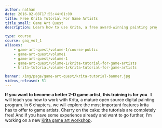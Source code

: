 ```yaml
---
author: nathan
date: 2016-02-08T17:55:44+01:00
title: Free Krita Tutorial For Game Artists
title_small: Game Art Quest
description: Learn how to use Krita, a free award-winning painting program. This 6 hours long tutorial series is completely free!

type: course
course: gaq_vol_1
aliases:
    - game-art-quest/volume-1/course-public
    - game-art-quest/volume1
    - game-art-quest/volume-1
    - game-art-quest/volume-1/krita-tutorial-for-game-artists
    - krita-tutorial/volume-1/krita-tutorial-for-game-artists

banner: /img/page/game-art-quest/krita-tutorial-banner.jpg
videos_released: 51
---
```


**If you want to become a better 2-D game artist, this training is for you**. It will teach you how to work with Krita, a mature open source digital painting program. In 6 chapters, we will explore the most important features krita has to offer to game artists. Cherry on the cake: the tutorials are completely free! And if you have some experience already and want to go further, I'm working on a new [Krita game art workshop](https://gumroad.com/l/krita-game-art-tutorial-1).
